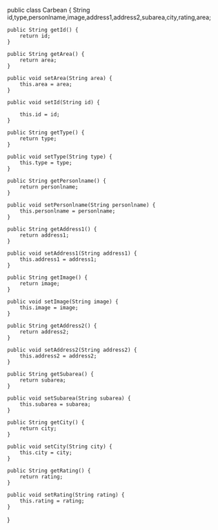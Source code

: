 public class Carbean {
  String id,type,personlname,image,address1,address2,subarea,city,rating,area;

    public String getId() {
        return id;
    }

    public String getArea() {
        return area;
    }

    public void setArea(String area) {
        this.area = area;
    }

    public void setId(String id) {

        this.id = id;
    }

    public String getType() {
        return type;
    }

    public void setType(String type) {
        this.type = type;
    }

    public String getPersonlname() {
        return personlname;
    }

    public void setPersonlname(String personlname) {
        this.personlname = personlname;
    }

    public String getAddress1() {
        return address1;
    }

    public void setAddress1(String address1) {
        this.address1 = address1;
    }

    public String getImage() {
        return image;
    }

    public void setImage(String image) {
        this.image = image;
    }

    public String getAddress2() {
        return address2;
    }

    public void setAddress2(String address2) {
        this.address2 = address2;
    }

    public String getSubarea() {
        return subarea;
    }

    public void setSubarea(String subarea) {
        this.subarea = subarea;
    }

    public String getCity() {
        return city;
    }

    public void setCity(String city) {
        this.city = city;
    }

    public String getRating() {
        return rating;
    }

    public void setRating(String rating) {
        this.rating = rating;
    }
}
